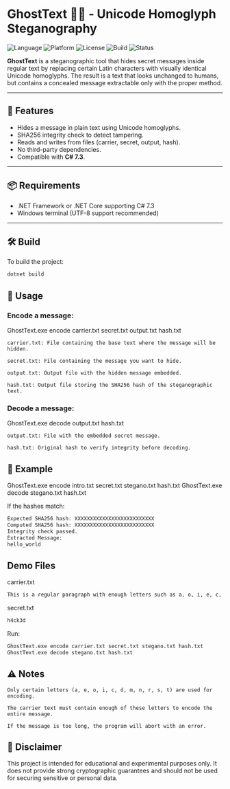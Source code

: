 # GhostText 🕵️‍♂️ - Unicode Homoglyph Steganography

![Language](https://img.shields.io/badge/language-C%23%207.3-blueviolet)
![Platform](https://img.shields.io/badge/platform-Windows-lightgrey)
![License](https://img.shields.io/badge/license-MIT-green)
![Build](https://github.com/abatsakidis/GhostText---Unicode-Homoglyph-Steganography/actions/workflows/dotnet.yml/badge.svg)
![Status](https://img.shields.io/badge/status-Active-brightgreen)

**GhostText** is a steganographic tool that hides secret messages inside regular text by replacing certain Latin characters with visually identical Unicode homoglyphs. The result is a text that looks unchanged to humans, but contains a concealed message extractable only with the proper method.

---

## 🧩 Features

- Hides a message in plain text using Unicode homoglyphs.
- SHA256 integrity check to detect tampering.
- Reads and writes from files (carrier, secret, output, hash).
- No third-party dependencies.
- Compatible with **C# 7.3**.

---

## 📦 Requirements

- .NET Framework or .NET Core supporting C# 7.3
- Windows terminal (UTF-8 support recommended)

---

## 🛠️ Build

To build the project:

```bash
dotnet build
```

## 🚀 Usage

### Encode a message:

GhostText.exe encode carrier.txt secret.txt output.txt hash.txt

    carrier.txt: File containing the base text where the message will be hidden.

    secret.txt: File containing the message you want to hide.

    output.txt: Output file with the hidden message embedded.

    hash.txt: Output file storing the SHA256 hash of the steganographic text.

### Decode a message:

GhostText.exe decode output.txt hash.txt

    output.txt: File with the embedded secret message.

    hash.txt: Original hash to verify integrity before decoding.

## 📄 Example

GhostText.exe encode intro.txt secret.txt stegano.txt hash.txt
GhostText.exe decode stegano.txt hash.txt

If the hashes match:
```txt
Expected SHA256 hash: XXXXXXXXXXXXXXXXXXXXXXXXXX
Computed SHA256 hash: XXXXXXXXXXXXXXXXXXXXXXXXXX
Integrity check passed.
Extracted Message:
hello_world
```

## Demo Files

carrier.txt
```txt
This is a regular paragraph with enough letters such as a, o, i, e, c, and more. It looks harmless, but we can hide secrets inside.
```

secret.txt
```txt
h4ck3d
```

Run:

```bash
GhostText.exe encode carrier.txt secret.txt stegano.txt hash.txt
GhostText.exe decode stegano.txt hash.txt
```

## ⚠️ Notes

    Only certain letters (a, e, o, i, c, d, m, n, r, s, t) are used for encoding.

    The carrier text must contain enough of these letters to encode the entire message.

    If the message is too long, the program will abort with an error.

## 🧠 Disclaimer

This project is intended for educational and experimental purposes only. It does not provide strong cryptographic guarantees and should not be used for securing sensitive or personal data.
